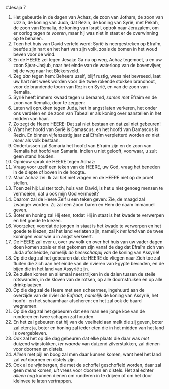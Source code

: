 #Jesaja 7
1. Het gebeurde in de dagen van Achaz, de zoon van Jotham, de zoon van Uzzia, de koning van Juda, dat Rezin, de koning van Syrië, met Pekah, de zoon van Remalia, de koning van Israël, optrok naar Jeruzalem, om er oorlog tegen *te voeren*, maar hij was niet in staat er de overwinning op te behalen.
2. Toen het huis van David verteld werd: Syrië is neergestreken op Efraïm, beefde zijn hart en het hart van zijn volk, zoals de bomen in het woud beven voor de wind.
3. En de HEERE zei tegen Jesaja: Ga nu op weg, Achaz tegemoet, u en uw zoon Sjear-Jasjub, naar het einde van de waterloop van de bovenvijver, bij de weg naar het Blekersveld.
4. Zeg *dan* tegen hem: Beheers uzelf, blijf rustig, wees niet bevreesd, laat uw hart niet week worden voor die twee rokende stukken brandhout, voor de brandende toorn van Rezin en Syrië, en van de zoon van Remalia.
5. Syrië heeft immers kwaad tegen u beraamd, *samen met* Efraïm en de zoon van Remalia, door te zeggen:
6. Laten wij oprukken tegen Juda, het in angst laten verkeren, het onder ons verdelen en de zoon van Tabeal er als koning over aanstellen in het midden van haar. 
7. Zo zegt de Heere HEERE: Dat zal niet bestaan en dat zal niet gebeuren! 
8. Want het hoofd van Syrië is Damascus, en het hoofd van Damascus is Rezin. En binnen vijfenzestig jaar zal Efraïm verpletterd worden *en* niet *meer* als volk bestaan. 
9. Ondertussen zal Samaria het hoofd van Efraïm zijn en de zoon van Remalia het hoofd van Samaria. Indien u niet gelooft, voorwaar, u zult geen stand houden.
10. Opnieuw sprak de HEERE tegen Achaz:
11. Vraag voor uzelf een teken van de HEERE, uw God, vraag het beneden in de diepte of boven in de hoogte.
12. Maar Achaz zei: Ik zal *het* niet vragen en de HEERE niet op de proef stellen.
13. Toen zei hij: Luister toch, huis van David, is het u niet genoeg mensen te vermoeien, dat u ook mijn God vermoeit?
14. Daarom zal de Heere Zelf u een teken geven: Zie, de maagd zal zwanger worden. Zij zal een Zoon baren en Hem de naam Immanuel geven.
15. Boter en honing zal Hij eten, totdat Hij in staat is het kwade te verwerpen en het goede te kiezen.
16. Voorzeker, voordat de jongen in staat is het kwade te verwerpen en het goede te kiezen, zal het land verlaten zijn, namelijk *het land* van de twee koningen voor wie u in angst verkeert.
17. De HEERE zal over u, over uw volk en over het huis van uw vader dagen doen komen zoals er niet gekomen zijn vanaf de dag dat Efraïm zich van Juda afscheidde, namelijk *de heerschappij van* de koning van Assyrië! 
18. Op die dag zal het gebeuren dat de HEERE de vliegen naar Zich toe zal fluiten die zich aan het einde van de rivieren van Egypte bevinden, en de bijen die in het land van Assyrië zijn. 
19. Ze zullen komen en allemaal neerstrijken in de dalen tussen de steile rotswanden, in de kloven van de rotsen, op alle doornstruiken en op alle drinkplaatsen. 
20. Op die dag zal de Heere met een scheermes, ingehuurd aan de overzijde van de rivier *de Eufraat*, *namelijk* de koning van Assyrië, het hoofd- en het schaamhaar afscheren; en het zal ook de baard wegnemen. 
21. Op die dag zal het gebeuren dat een man een jonge koe van de runderen en twee schapen zal houden. 
22. En het zal gebeuren dat hij van de veelheid aan melk die zij geven, boter zal eten; ja, boter en honing zal ieder eten die in het midden van het land is overgebleven. 
23. Ook zal het op die dag gebeuren dat elke plaats die daar was *met* duizend wijnstokken, *ter waarde* van duizend zilverstukken, zal dienen voor doornen en distels. 
24. *Alleen* met pijl en boog zal men daar kunnen komen, want heel het land zal *vol* doornen en distels zijn. 
25. Ook al de *wijn*bergen, die met de schoffel geschoffeld worden, daar zal geen *mens* komen, *uit* vrees voor doornen en distels. Het zal echter *alleen nog* kunnen dienen om runderen in te drijven of om het door kleinvee te laten vertrappen.
